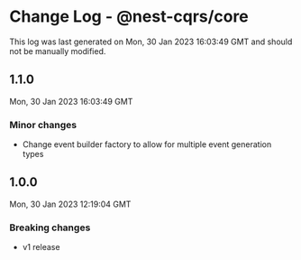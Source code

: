 # Change Log - @nest-cqrs/core

This log was last generated on Mon, 30 Jan 2023 16:03:49 GMT and should not be manually modified.

## 1.1.0

Mon, 30 Jan 2023 16:03:49 GMT

### Minor changes

- Change event builder factory to allow for multiple event generation types

## 1.0.0

Mon, 30 Jan 2023 12:19:04 GMT

### Breaking changes

- v1 release
